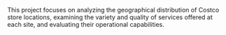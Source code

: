 This project focuses on analyzing the geographical distribution of Costco store locations, examining the variety and quality of services offered at each site, and evaluating their operational capabilities.
